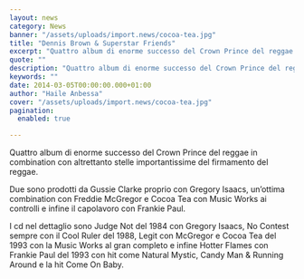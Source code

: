 ```yaml
---
layout: news
category: News
banner: "/assets/uploads/import.news/cocoa-tea.jpg"
title: "Dennis Brown & Superstar Friends"
excerpt: "Quattro album di enorme successo del Crown Prince del reggae in combination con altrettanto stelle importantissime del firmamento del reggae. Due sono prodotti da Gussie Clarke proprio con Gregory Isaacs, un’ottima combination con Freddie McGregor e Cocoa Tea con Music Works ai controlli e infine il capolavoro con Frankie Paul. I cd nel dettaglio sono [&hellip"
quote: ""
description: "Quattro album di enorme successo del Crown Prince del reggae in combination con altrettanto stelle importantissime del firmamento del reggae. Due sono prodotti da Gussie Clarke proprio con Gregory Isaacs, un’ottima combination con Freddie McGregor e Cocoa Tea con Music Works ai controlli e infine il capolavoro con Frankie Paul. I cd nel dettaglio sono [&hellip"
keywords: ""
date: 2014-03-05T00:00:00.000+01:00
author: "Haile Anbessa"
cover: "/assets/uploads/import.news/cocoa-tea.jpg"
pagination:
  enabled: true

---
```


[](https://hotmc.com/wp-content/uploads/2014/03/cocoa-tea.jpg)

Quattro album di enorme successo del Crown Prince del reggae in combination con altrettanto stelle importantissime del firmamento del reggae.

Due sono prodotti da Gussie Clarke proprio con Gregory Isaacs, un’ottima combination con Freddie McGregor e Cocoa Tea con Music Works ai controlli e infine il capolavoro con Frankie Paul.

I cd nel dettaglio sono Judge Not del 1984 con Gregory Isaacs, No Contest sempre con il Cool Ruler del 1988, Legit con McGregor e Cocoa Tea del 1993 con la Music Works al gran completo e infine Hotter Flames con Frankie Paul del 1993 con hit come Natural Mystic, Candy Man & Running Around e la hit Come On Baby.